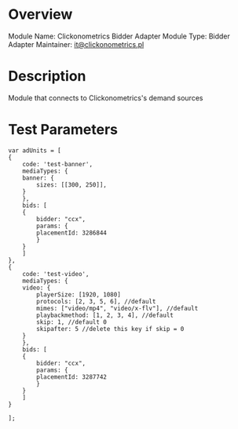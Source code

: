 # Overview

Module Name: Clickonometrics Bidder Adapter
Module Type: Bidder Adapter
Maintainer: it@clickonometrics.pl

# Description

Module that connects to Clickonometrics's demand sources

# Test Parameters

    var adUnits = [
	{
	    code: 'test-banner',
	    mediaTypes: {
		banner: {
		    sizes: [[300, 250]],
		}
	    },
	    bids: [
		{
		    bidder: "ccx",
		    params: {
			placementId: 3286844
		    }
		}
	    ]
	},
	{
	    code: 'test-video',
	    mediaTypes: {
		video: {
		    playerSize: [1920, 1080]
		    protocols: [2, 3, 5, 6], //default
		    mimes: ["video/mp4", "video/x-flv"], //default 
		    playbackmethod: [1, 2, 3, 4], //default
		    skip: 1, //default 0
		    skipafter: 5 //delete this key if skip = 0
		}
	    },
	    bids: [
		{
		    bidder: "ccx",
		    params: {
			placementId: 3287742
		    }
		}
	    ]
	}

    ];
